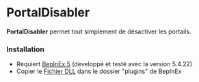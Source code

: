 # PortalDisabler

**PortalDisabler** permet tout simplement de désactiver les portails.

### Installation

- Requiert [BepInEx 5](https://docs.bepinex.dev/articles/user_guide/installation/index.html) (developpé et testé avec la version 5.4.22)
- Copier le [Fichier DLL](https://github.com/LloydHawkeye/Lycans-PortalDisabler/releases) dans le dossier "plugins" de BepInEx
